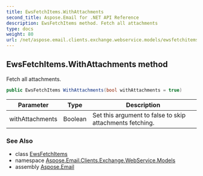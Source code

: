 ```yaml
---
title: EwsFetchItems.WithAttachments
second_title: Aspose.Email for .NET API Reference
description: EwsFetchItems method. Fetch all attachments
type: docs
weight: 80
url: /net/aspose.email.clients.exchange.webservice.models/ewsfetchitems/withattachments/
---
```

## EwsFetchItems.WithAttachments method

Fetch all attachments.

```csharp
public EwsFetchItems WithAttachments(bool withAttachments = true)
```

| Parameter | Type | Description |
| --- | --- | --- |
| withAttachments | Boolean | Set this argument to false to skip attachments fetching. |

### See Also

* class [EwsFetchItems](../)
* namespace [Aspose.Email.Clients.Exchange.WebService.Models](../../ewsfetchitems/)
* assembly [Aspose.Email](../../../)


